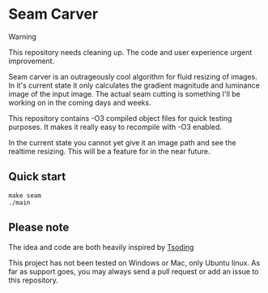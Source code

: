 # Seam Carver

> [!WARNING]
> This repository needs cleaning up. The code and user experience urgent improvement.

Seam carver is an outrageously cool algorithm for fluid resizing of images. In it's current state it only calculates the gradient magnitude and luminance image of the input image. The actual seam cutting is something I'll be working on in the coming days and weeks. 

This repository contains -O3 compiled object files for quick testing purposes. It makes it really easy to recompile with -O3 enabled.

In the current state you cannot yet give it an image path and see the realtime resizing. This will be a feature for in the near future. 

## Quick start

```
make seam
./main
```

## Please note

The idea and code are both heavily inspired by [Tsoding](https://github.com/tsoding/seam-carving)

This project has not been tested on Windows or Mac, only Ubuntu linux. As far as support goes, you may always send a pull request or add an issue to this repository.
